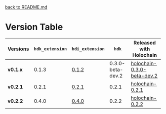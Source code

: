 [back to README.md](README.md)


# Version Table

| Versions   | `hdk_extension` | `hdi_extension`                                            | `hdk`            | Released with Holochain                                                                              |
|------------|-----------------|------------------------------------------------------------|------------------|------------------------------------------------------------------------------------------------------|
| **v0.1.x** | 0.1.3           | [0.1.2](https://crates.io/crates/whi_hdi_extensions/0.1.2) | 0.3.0-beta-dev.2 | [holochain-0.3.0-beta-dev.2](https://github.com/holochain/holochain/tree/holochain-0.3.0-beta-dev.2) |
| **v0.2.1** | 0.2.1           | [0.2.1](https://crates.io/crates/whi_hdi_extensions/0.2.1) | 0.2.1            | [holochain-0.2.1](https://github.com/holochain/holochain/tree/holochain-0.2.1)                       |
| **v0.2.2** | 0.4.0           | [0.4.0](https://crates.io/crates/whi_hdi_extensions/0.4.0) | 0.2.2            | [holochain-0.2.2](https://github.com/holochain/holochain/tree/holochain-0.2.2)                       |
